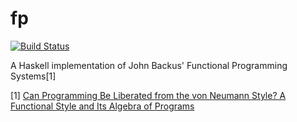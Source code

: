 fp
==

[![Build Status](https://travis-ci.org/kseo/fp.svg?branch=master)](https://travis-ci.org/kseo/fp)

A Haskell implementation of John Backus' Functional Programming Systems[1]

[1] [Can Programming Be Liberated from the von Neumann Style? A Functional Style and Its Algebra of Programs][CanProgrammingBeLiberated]

[CanProgrammingBeLiberated]: http://worrydream.com/refs/Backus-CanProgrammingBeLiberated.pdf
